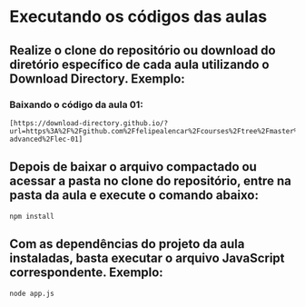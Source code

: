 # Executando os códigos das aulas

## Realize o clone do repositório ou download do diretório específico de cada aula utilizando o Download Directory. Exemplo:

### Baixando o código da aula 01:
```
[https://download-directory.github.io/?url=https%3A%2F%2Fgithub.com%2Ffelipealencar%2Fcourses%2Ftree%2Fmaster%2Fjavascript-advanced%2Flec-01]
```

## Depois de baixar o arquivo compactado ou acessar a pasta no clone do repositório, entre na pasta da aula e execute o comando abaixo:
```
npm install 
```

## Com as dependências do projeto da aula instaladas, basta executar o arquivo JavaScript correspondente. Exemplo:
```
node app.js
```
